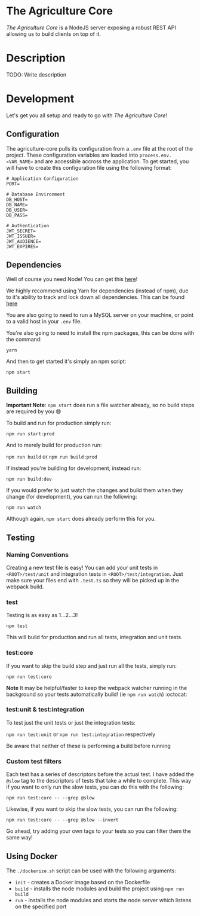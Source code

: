 # The Agriculture Core

_The Agriculture Core_ is a NodeJS server exposing a robust REST API allowing us to build clients on top of it.

# Description

TODO: Write description

# Development

Let's get you all setup and ready to go with _The Agriculture Core_!

## Configuration
The agriculture-core pulls its configuration from a `.env` file at the root of the project. These configuration variables are loaded into `process.env.<VAR_NAME>` and are accessible accross the application. To get started, you will have to create this configuration file using the following format:

```
# Application Configuration
PORT=

# Database Environment
DB_HOST=
DB_NAME=
DB_USER=
DB_PASS=

# Authentication
JWT_SECRET=
JWT_ISSUER=
JWT_AUDIENCE=
JWT_EXPIRES=
```

## Dependencies

Well of course you need Node! You can get this [here](https://nodejs.org/en/)!

We highly recommend using Yarn for dependencies (instead of npm), due to it's ability to track and lock down all dependencies. This can be found [here](https://yarnpkg.com/lang/en/docs/install/)

You are also going to need to run a MySQL server on your machine, or point to a valid host in your `.env` file.

You're also going to need to install the npm packages, this can be done with the command:

`yarn`

And then to get started it's simply an npm script:

`npm start`

## Building

**Important Note**: `npm start` does run a file watcher already, so no build steps are required by you :smile:

To build and run for production simply run:

`npm run start:prod`

And to merely build for production run:

`npm run build` or `npm run build:prod`

If instead you're building for development, instead run:

`npm run build:dev`

If you would prefer to just watch the changes and build them when they change (for development), you can run the following:

`npm run watch`

Although again, `npm start` does already perform this for you.

## Testing

### Naming Conventions

Creating a new test file is easy! You can add your unit tests in `<ROOT>/test/unit` and integration tests in `<ROOT>/test/integration`. Just make sure your files end with `.test.ts` so they will be picked up in the webpack build.

### test

Testing is as easy as 1...2...3!

`npm test`

This will build for production and run all tests, integration and unit tests.

### test:core

If you want to skip the build step and just run all the tests, simply run:

`npm run test:core`

**Note** It may be helpful/faster to keep the webpack watcher running in the background so your tests automatically build! (ie `npm run watch`) :octocat:

### test:unit & test:integration

To test just the unit tests or just the integration tests:

`npm run test:unit` or `npm run test:integration` respectively

Be aware that neither of these is performing a build before running

### Custom test filters

Each test has a series of descriptors before the actual test. I have added the `@slow` tag to the descriptors of tests that take a while to complete. This way if you want to only run the slow tests, you can do this with the following:

`npm run test:core -- --grep @slow`

Likewise, if you want to skip the slow tests, you can run the following:

`npm run test:core -- --grep @slow --invert`

Go ahead, try adding your own tags to your tests so you can filter them the same way!

## Using Docker

The `./dockerize.sh` script can be used with the following arguments:
- `init` - creates a Docker image based on the Dockerfile
- `build` - installs the node modules and build the project using `npm run build`
- `run` - installs the node modules and starts the node server which listens on the specified port
